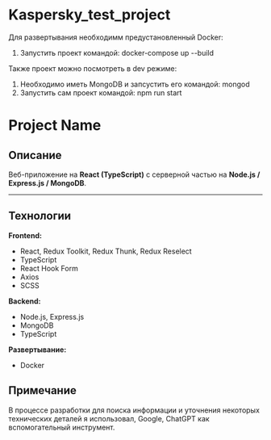 # Kaspersky_test_project

Для развертывания необходимм предустановленный Docker:
1) Запустить проект командой: docker-compose up --build

Также проект можно посмотреть в dev режиме:
1) Необходимо иметь MongoDB и запсустить его командой: mongod
2) Запустить сам проект командой: npm run start

# Project Name

## Описание
Веб-приложение на **React (TypeScript)** с серверной частью на **Node.js / Express.js / MongoDB**.  

---

## Технологии

**Frontend:**  
- React, Redux Toolkit, Redux Thunk, Redux Reselect  
- TypeScript  
- React Hook Form  
- Axios  
- SCSS  

**Backend:**  
- Node.js, Express.js  
- MongoDB  
- TypeScript  

**Развертывание:** 
- Docker

## Примечание
В процессе разработки для поиска информации и уточнения некоторых технических деталей я использовал, Google, ChatGPT как вспомогательный инструмент.
